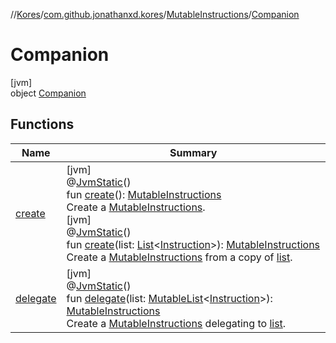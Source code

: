 //[Kores](../../../../index.md)/[com.github.jonathanxd.kores](../../index.md)/[MutableInstructions](../index.md)/[Companion](index.md)

# Companion

[jvm]\
object [Companion](index.md)

## Functions

| Name | Summary |
|---|---|
| [create](create.md) | [jvm]<br>@[JvmStatic](https://kotlinlang.org/api/latest/jvm/stdlib/kotlin.jvm/-jvm-static/index.html)()<br>fun [create](create.md)(): [MutableInstructions](../index.md)<br>Create a [MutableInstructions](../index.md).<br>[jvm]<br>@[JvmStatic](https://kotlinlang.org/api/latest/jvm/stdlib/kotlin.jvm/-jvm-static/index.html)()<br>fun [create](create.md)(list: [List](https://kotlinlang.org/api/latest/jvm/stdlib/kotlin.collections/-list/index.html)<[Instruction](../../-instruction/index.md)>): [MutableInstructions](../index.md)<br>Create a [MutableInstructions](../index.md) from a copy of [list](create.md). |
| [delegate](delegate.md) | [jvm]<br>@[JvmStatic](https://kotlinlang.org/api/latest/jvm/stdlib/kotlin.jvm/-jvm-static/index.html)()<br>fun [delegate](delegate.md)(list: [MutableList](https://kotlinlang.org/api/latest/jvm/stdlib/kotlin.collections/-mutable-list/index.html)<[Instruction](../../-instruction/index.md)>): [MutableInstructions](../index.md)<br>Create a [MutableInstructions](../index.md) delegating to [list](delegate.md). |
